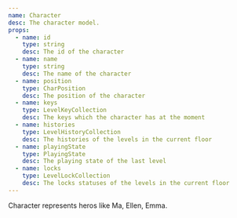 ```yaml
---
name: Character
desc: The character model.
props:
  - name: id
    type: string
    desc: The id of the character
  - name: name
    type: string
    desc: The name of the character
  - name: position
    type: CharPosition
    desc: The position of the character
  - name: keys
    type: LevelKeyCollection
    desc: The keys which the character has at the moment
  - name: histories
    type: LevelHistoryCollection
    desc: The histories of the levels in the current floor
  - name: playingState
    type: PlayingState
    desc: The playing state of the last level
  - name: locks
    type: LevelLockCollection
    desc: The locks statuses of the levels in the current floor
---
```


Character represents heros like Ma, Ellen, Emma.
